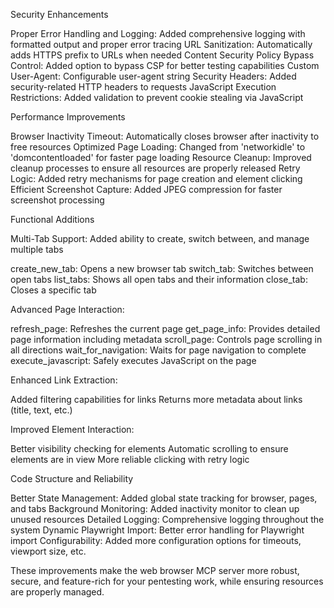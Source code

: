 Security Enhancements

Proper Error Handling and Logging: Added comprehensive logging with formatted output and proper error tracing
URL Sanitization: Automatically adds HTTPS prefix to URLs when needed
Content Security Policy Bypass Control: Added option to bypass CSP for better testing capabilities
Custom User-Agent: Configurable user-agent string
Security Headers: Added security-related HTTP headers to requests
JavaScript Execution Restrictions: Added validation to prevent cookie stealing via JavaScript

Performance Improvements

Browser Inactivity Timeout: Automatically closes browser after inactivity to free resources
Optimized Page Loading: Changed from 'networkidle' to 'domcontentloaded' for faster page loading
Resource Cleanup: Improved cleanup processes to ensure all resources are properly released
Retry Logic: Added retry mechanisms for page creation and element clicking
Efficient Screenshot Capture: Added JPEG compression for faster screenshot processing

Functional Additions

Multi-Tab Support: Added ability to create, switch between, and manage multiple tabs

create_new_tab: Opens a new browser tab
switch_tab: Switches between open tabs
list_tabs: Shows all open tabs and their information
close_tab: Closes a specific tab


Advanced Page Interaction:

refresh_page: Refreshes the current page
get_page_info: Provides detailed page information including metadata
scroll_page: Controls page scrolling in all directions
wait_for_navigation: Waits for page navigation to complete
execute_javascript: Safely executes JavaScript on the page


Enhanced Link Extraction:

Added filtering capabilities for links
Returns more metadata about links (title, text, etc.)


Improved Element Interaction:

Better visibility checking for elements
Automatic scrolling to ensure elements are in view
More reliable clicking with retry logic



Code Structure and Reliability

Better State Management: Added global state tracking for browser, pages, and tabs
Background Monitoring: Added inactivity monitor to clean up unused resources
Detailed Logging: Comprehensive logging throughout the system
Dynamic Playwright Import: Better error handling for Playwright import
Configurability: Added more configuration options for timeouts, viewport size, etc.

These improvements make the web browser MCP server more robust, secure, and feature-rich for your pentesting work, while ensuring resources are properly managed.
